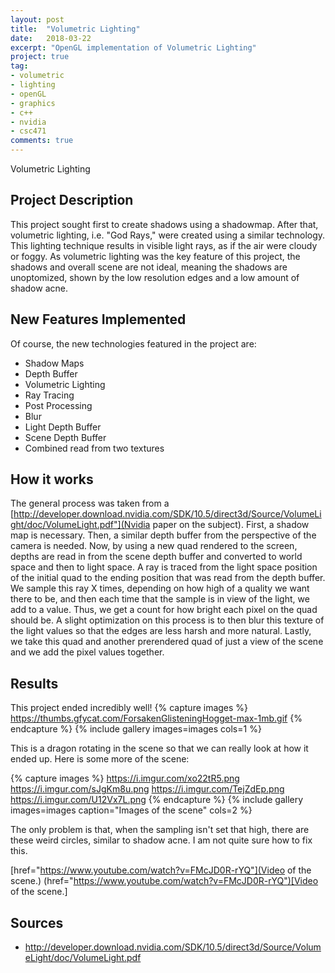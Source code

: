 ```yaml
---
layout: post
title:  "Volumetric Lighting"
date:   2018-03-22
excerpt: "OpenGL implementation of Volumetric Lighting"
project: true
tag:
- volumetric
- lighting
- openGL
- graphics
- c++
- nvidia
- csc471
comments: true
---
```


Volumetric Lighting

## Project Description

This project sought first to create shadows using a shadowmap. After that, volumetric lighting, i.e. "God Rays," were created using a similar technology. This lighting technique results in visible light rays, as if the air were cloudy or foggy. As volumetric lighting was the key feature of this project, the shadows and overall scene are not ideal, meaning the shadows are unoptomized, shown by the low resolution edges and a low amount of shadow acne.

## New Features Implemented
Of course, the new technologies featured in the project are:
* Shadow Maps
* Depth Buffer
* Volumetric Lighting
* Ray Tracing
* Post Processing
* Blur
* Light Depth Buffer
* Scene Depth Buffer
* Combined read from two textures

## How it works

The general process was taken from a [http://developer.download.nvidia.com/SDK/10.5/direct3d/Source/VolumeLight/doc/VolumeLight.pdf"](Nvidia paper on the subject). First, a shadow map is necessary. Then, a similar depth buffer from the perspective of the camera is needed. Now, by using a new quad rendered to the screen, depths are read in from the scene depth buffer and converted to world space and then to light space. A ray is traced from the light space position of the initial quad to the ending position that was read from the depth buffer. We sample this ray X times, depending on how high of a quality we want there to be, and then each time that the sample is in view of the light, we add to a value. Thus, we get a count for how bright each pixel on the quad should be. A slight optimization on this process is to then blur this texture of the light values so that the edges are less harsh and more natural. Lastly, we take this quad and another prerendered quad of just a view of the scene and we add the pixel values together.

## Results
This project ended incredibly well!
{% capture images %}
	https://thumbs.gfycat.com/ForsakenGlisteningHogget-max-1mb.gif
{% endcapture %}
{% include gallery images=images cols=1 %}

This is a dragon rotating in the scene so that we can really look at how it ended up. Here is some more of the scene:

{% capture images %}
	https://i.imgur.com/xo22tR5.png
	https://i.imgur.com/sJgKm8u.png
	https://i.imgur.com/TejZdEp.png
    https://i.imgur.com/U12Vx7L.png
{% endcapture %}
{% include gallery images=images caption="Images of the scene" cols=2 %}</p>

The only problem is that, when the sampling isn't set that high, there are these weird circles, similar to shadow acne. I am not quite sure how to fix this.

[href="https://www.youtube.com/watch?v=FMcJD0R-rYQ"](Video of the scene.)
(href="https://www.youtube.com/watch?v=FMcJD0R-rYQ")[Video of the scene.]

## Sources

* http://developer.download.nvidia.com/SDK/10.5/direct3d/Source/VolumeLight/doc/VolumeLight.pdf

